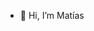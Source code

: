 - 👋 Hi, I’m Matías
<!---
claaj/claaj is a ✨ special ✨ repository because its `README.md` (this file) appears on your GitHub profile.
You can click the Preview link to take a look at your changes.
--->
